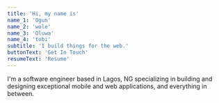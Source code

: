 ```yaml
---
title: 'Hi, my name is'
name_1: 'Ogun'
name_2: 'wole'
name_3: 'Oluwa'
name_4: 'tobi'
subtitle: 'I build things for the web.'
buttonText: 'Get In Touch'
resumeText: 'Resume'
---
```


I'm a software engineer based in Lagos, NG specializing in building and designing exceptional mobile and web applications, and everything in between.
